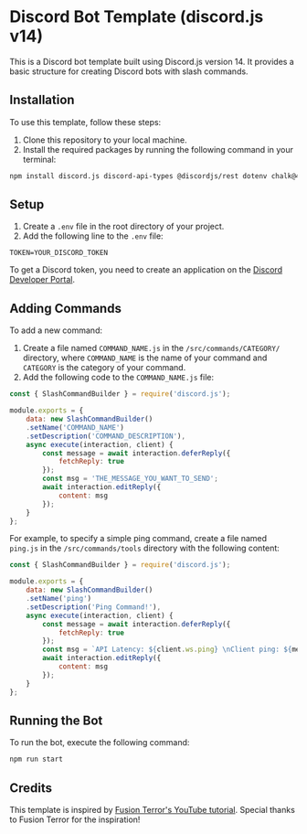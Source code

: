 # Discord Bot Template (discord.js v14)

This is a Discord bot template built using Discord.js version 14. It provides a basic structure for creating Discord bots with slash commands.

## Installation

To use this template, follow these steps:

1. Clone this repository to your local machine.
2. Install the required packages by running the following command in your terminal:

```bash
npm install discord.js discord-api-types @discordjs/rest dotenv chalk@4.1.2
```

## Setup

1. Create a `.env` file in the root directory of your project.
2. Add the following line to the `.env` file:

```
TOKEN=YOUR_DISCORD_TOKEN
```

To get a Discord token, you need to create an application on the [Discord Developer Portal](https://discord.com/developers/applications).

## Adding Commands

To add a new command:

1. Create a file named `COMMAND_NAME.js` in the `/src/commands/CATEGORY/` directory, where `COMMAND_NAME` is the name of your command and `CATEGORY` is the category of your command.
2. Add the following code to the `COMMAND_NAME.js` file:

```javascript
const { SlashCommandBuilder } = require('discord.js');

module.exports = {
    data: new SlashCommandBuilder()
    .setName('COMMAND_NAME')
    .setDescription('COMMAND_DESCRIPTION'),
    async execute(interaction, client) {
        const message = await interaction.deferReply({
            fetchReply: true
        });
        const msg = 'THE_MESSAGE_YOU_WANT_TO_SEND';
        await interaction.editReply({
            content: msg
        });
    }
};
```

For example, to specify a simple ping command, create a file named `ping.js` in the `/src/commands/tools` directory with the following content:

```javascript
const { SlashCommandBuilder } = require('discord.js');

module.exports = {
    data: new SlashCommandBuilder()
    .setName('ping')
    .setDescription('Ping Command!'),
    async execute(interaction, client) {
        const message = await interaction.deferReply({
            fetchReply: true
        });
        const msg = `API Latency: ${client.ws.ping} \nClient ping: ${message.createdTimestamp - interaction.createdTimestamp}`;
        await interaction.editReply({
            content: msg
        });
    }
};
```

## Running the Bot

To run the bot, execute the following command:

```bash
npm run start
```


## Credits

This template is inspired by [Fusion Terror's YouTube tutorial](https://youtu.be/6IgOXmQMT68). Special thanks to Fusion Terror for the inspiration!

```
